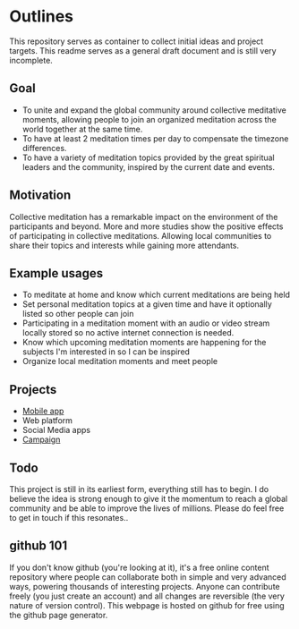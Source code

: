 # Outlines

This repository serves as container to collect initial ideas and project targets.  This readme serves as a general draft document and is still very incomplete. 

## Goal
- To unite and expand the global community around collective meditative moments, allowing people to join an organized meditation across the world together at the same time. 
- To have at least 2 meditation times per day to compensate the timezone differences. 
- To have a variety of meditation topics provided by the great spiritual leaders and the community, inspired by the current date and events.


## Motivation 
Collective meditation has a remarkable impact on the environment of the participants and beyond.   More and more studies show the positive effects of participating in collective meditations.  Allowing local communities to share their topics and interests while gaining more attendants.

## Example usages
- To meditate at home and know which current meditations are being held
- Set personal meditation topics at a given time and have it optionally listed so other people can join
- Participating in a meditation moment with an audio or video stream locally stored so no active internet connection is needed.
- Know which upcoming meditation moments are happening for the subjects I'm interested in so I can be inspired 
- Organize local meditation moments and meet people


## Projects
- [Mobile app](https://github.com/meditationtime/app)
- Web platform 
- Social Media apps
- [Campaign](https://github.com/meditationtime/campaign)

## Todo
This project is still in its earliest form, everything still has to begin.  I do believe the idea is strong enough to give it the momentum to reach a global community and be able to improve the lives of millions.  Please do feel free to get in touch if this resonates..

## github 101
If you don't know github (you're looking at it), it's a free online content repository where people can collaborate both in simple and very advanced ways, powering thousands of interesting projects.  Anyone can contribute freely (you just create an account) and all changes are reversible (the very nature of version control). This webpage is hosted on github for free using the github page generator.
